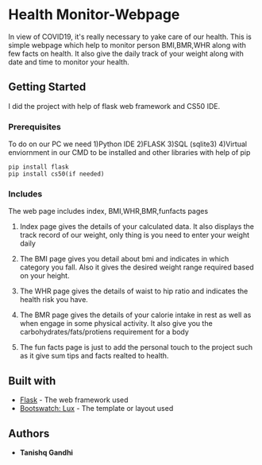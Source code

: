 # Health Monitor-Webpage

In view of COVID19, it's really necessary to yake care of our health. This is simple webpage which help to monitor person BMI,BMR,WHR along with few facts on health. It also give the daily track of your weight along with date and time to monitor your health.

## Getting Started

I did the project with help of flask web framework and CS50 IDE.

### Prerequisites

To do on our PC we need
1)Python IDE
2)FLASK
3)SQL (sqlite3)
4)Virtual enviornment in our CMD
to be installed and other libraries with help of pip
```
pip install flask
pip install cs50(if needed)

```

### Includes

The web page includes index, BMI,WHR,BMR,funfacts pages
1) Index page gives the details of your calculated data. It also displays the track record of our weight, only thing is you need to enter your weight daily

2) The BMI page gives you detail about bmi and indicates in which category you fall. Also it gives the desired weight range required based on your height.

3) The WHR page gives the details of waist to hip ratio and indicates the health risk you have. 

4) The BMR page gives the details of your calorie intake in rest as well as when engage in some physical activity. It also give you the carbohydrates/fats/protiens requirement for a body

5) The fun facts page is just to add the personal touch to the project such as it give sum tips and facts realted to health.
 
 ## Built with
 
* [Flask](https://flask.palletsprojects.com/en/1.1.x/) - The web framework used
* [Bootswatch: Lux](https://bootswatch.com/lux/) - The template or layout used

## Authors

* **Tanishq Gandhi**



